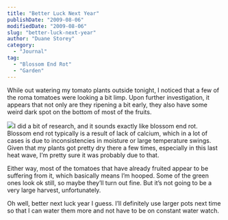 ```yaml
---
title: "Better Luck Next Year"
publishDate: "2009-08-06"
modifiedDate: "2009-08-06"
slug: "better-luck-next-year"
author: "Duane Storey"
category:
  - "Journal"
tag:
  - "Blossom End Rot"
  - "Garden"
---
```


While out watering my tomato plants outside tonight, I noticed that a few of the roma tomatoes were looking a bit limp. Upon further investigation, it appears that not only are they ripening a bit early, they also have some weird dark spot on the bottom of most of the fruits.

![](http://www.larsenfarmnursery.com/Garden%20Tips/ima/blossom-end-rot.jpg)I did a bit of research, and it sounds exactly like blossom end rot. Blossom end rot typically is a result of lack of calcium, which in a lot of cases is due to inconsistencies in moisture or large temperature swings. Given that my plants got pretty dry there a few times, especially in this last heat wave, I’m pretty sure it was probably due to that.

Either way, most of the tomatoes that have already fruited appear to be suffering from it, which basically means I’m hooped. Some of the green ones look ok still, so maybe they’ll turn out fine. But it’s not going to be a very large harvest, unfortunately.

Oh well, better next luck year I guess. I’ll definitely use larger pots next time so that I can water them more and not have to be on constant water watch.